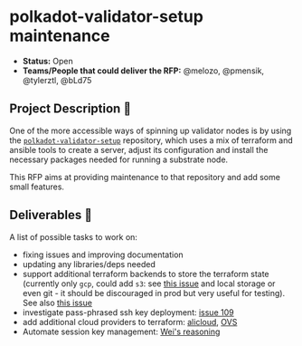 # polkadot-validator-setup maintenance

* **Status:** Open
* **Teams/People that could deliver the RFP:** @melozo, @pmensik, @tylerztl, @bLd75

## Project Description :page_facing_up: 

One of the more accessible ways of spinning up validator nodes is by using the [`polkadot-validator-setup`](https://github.com/w3f/polkadot-validator-setup) repository, which uses a mix of terraform and ansible tools to create a server, adjust its configuration and install the necessary packages needed for running a substrate node.

This RFP aims at providing maintenance to that repository and add some small features.

## Deliverables :nut_and_bolt:

A list of possible tasks to work on:
- fixing issues and improving documentation
- updating any libraries/deps needed
- support additional terraform backends to store the terraform state (currently only `gcp`, could add `s3`: see [this issue](https://github.com/w3f/polkadot-validator-setup/issues/108) and local storage or even git - it should be discouraged in prod but very useful for testing). See also [this issue](https://github.com/w3f/polkadot-validator-setup/issues/7)
- investigate pass-phrased ssh key deployment: [issue 109](https://github.com/w3f/polkadot-validator-setup/issues/109)
- add additional cloud providers to terraform: [alicloud](https://github.com/w3f/polkadot-validator-setup/issues/111), [OVS](https://github.com/w3f/polkadot-validator-setup/issues/116)
- Automate session key management: [Wei's reasoning](https://that.world/~wei/polkadot/validate/)
